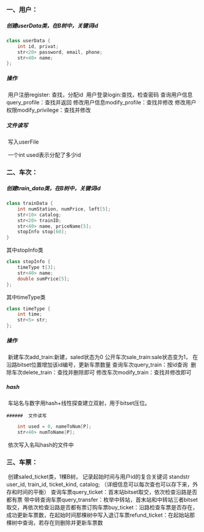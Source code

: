 ### 一、用户：

##### 创建userData类，在B树中，关键词id

```c++
class userData {
	int id, privat;
	str<20> password, email, phone;
	str<40> name;
};
```
##### 操作

​	用户注册register: 查找，分配id
​	用户登录login:查找，检查密码
​	查询用户信息query_profile：查找并返回
​	修改用户信息modify_profile：查找并修改
​	修改用户权限modify_privilege：查找并修改

##### 文件读写

​	写入userFile

​	一个int used表示分配了多少id

### 二、车次：

##### 创建train_data类，在B树中，关键词id

```c++
class trainData {
	int numStation, numPrice, left[5];
	str<10> catalog;
	str<20> trainID;
	str<40> name, priceName[5];
	stopInfo stop[60];
}
```
其中stopInfo类

```c++
class stopInfo {
	timeType t[3];
	str<40> name;
	double sumPrice[5];
};
```

其中timeType类

```c++
class timeType {
	int time;
	str<5> str;
};
```

##### 操作

​	新建车次add_train:新建，saled状态为0
​	公开车次sale_train:sale状态变为1， 在沿路bitset位置增加该id编号，更新车票数量
​	查询车次query_train：按id查询
​	删除车次delete_train：查找并删除即可
​	修改车次modify_train：查找并修改即可

##### hash

​	车站名与数字用hash+线性探查建立双射，用于bitset压位。

	###### 	文件读写

```c++
	int used = 0, nameToNum[P];
	str<40> numToName[P];
```
​	依次写入名叫hash的文件中

### 三、车票：

​	创建saled_ticket类，1棵B树， 记录起始时间与用户id的复合关键词
​	standstr user_id, train_id, ticket_kind, catalog; （详细信息可以每次查也可以存下来，外存和时间的平衡）
​	查询车票query_ticket：首末站bitset取交，依次检查沿路是否都有票
​	带中转查询车票query_transfer：枚举中转站，首末站和中转站三者bitset取交，再依次检查沿路是否都有票
​	订购车票buy_ticket：沿路检查车票是否存在，成功更新车票数，在起始时间那棵树中写入
​	退订车票refund_ticket：在起始站那棵树中查询，若存在则删除并更新车票数

